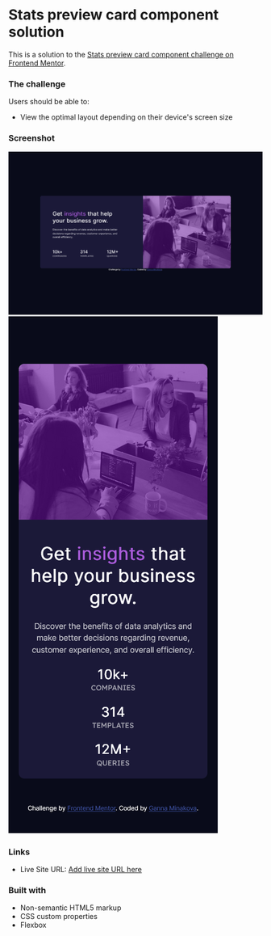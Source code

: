 # Stats preview card component solution

This is a solution to the [Stats preview card component challenge on Frontend Mentor](https://www.frontendmentor.io/challenges/stats-preview-card-component-8JqbgoU62).

### The challenge

Users should be able to:

- View the optimal layout depending on their device's screen size

### Screenshot

![Desktop](./images/desktop-view.png)
![Mobile](./images/mobile-view.png)

### Links

- Live Site URL: [Add live site URL here](https://aminakova.github.io/stats-preview-card/)

### Built with

- Non-semantic HTML5 markup
- CSS custom properties
- Flexbox
